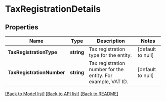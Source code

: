 # TaxRegistrationDetails

## Properties
Name | Type | Description | Notes
------------ | ------------- | ------------- | -------------
**TaxRegistrationType** | **string** | Tax registration type for the entity. | [default to null]
**TaxRegistrationNumber** | **string** | Tax registration number for the entity. For example, VAT ID. | [default to null]

[[Back to Model list]](../README.md#documentation-for-models) [[Back to API list]](../README.md#documentation-for-api-endpoints) [[Back to README]](../README.md)

